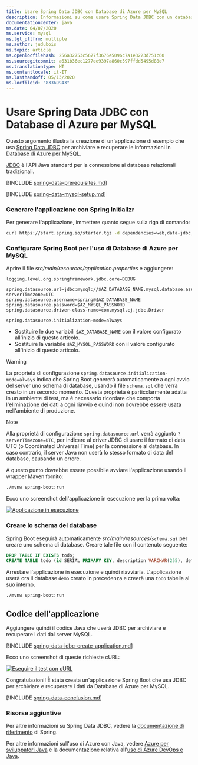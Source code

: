 ```yaml
---
title: Usare Spring Data JDBC con Database di Azure per MySQL
description: Informazioni su come usare Spring Data JDBC con un database di Azure per MySQL.
documentationcenter: java
ms.date: 04/07/2020
ms.service: mysql
ms.tgt_pltfrm: multiple
ms.author: judubois
ms.topic: article
ms.openlocfilehash: 256a32753c5677f3676e5096c7a1e3223d751c60
ms.sourcegitcommit: a631b36ec1277ee9397a860c597ffdd5495d88e7
ms.translationtype: HT
ms.contentlocale: it-IT
ms.lasthandoff: 05/13/2020
ms.locfileid: "83369943"
---
```

# <a name="use-spring-data-jdbc-with-azure-database-for-mysql"></a>Usare Spring Data JDBC con Database di Azure per MySQL

Questo argomento illustra la creazione di un'applicazione di esempio che usa [Spring Data JDBC](https://spring.io/projects/spring-data-jdbc) per archiviare e recuperare le informazioni in [Database di Azure per MySQL](https://docs.microsoft.com/azure/mysql/).

[JDBC](https://en.wikipedia.org/wiki/Java_Database_Connectivity) è l'API Java standard per la connessione ai database relazionali tradizionali.

[!INCLUDE [spring-data-prerequisites.md](includes/spring-data-prerequisites.md)]

[!INCLUDE [spring-data-mysql-setup.md](includes/spring-data-mysql-setup.md)]

### <a name="generate-the-application-by-using-spring-initializr"></a>Generare l'applicazione con Spring Initializr

Per generare l'applicazione, immettere quanto segue sulla riga di comando:

```bash
curl https://start.spring.io/starter.tgz -d dependencies=web,data-jdbc,mysql -d baseDir=azure-database-workshop -d bootVersion=2.3.0.RC1 -d javaVersion=8 | tar -xzvf -
```

### <a name="configure-spring-boot-to-use-azure-database-for-mysql"></a>Configurare Spring Boot per l'uso di Database di Azure per MySQL

Aprire il file *src/main/resources/application.properties* e aggiungere:

```properties
logging.level.org.springframework.jdbc.core=DEBUG

spring.datasource.url=jdbc:mysql://$AZ_DATABASE_NAME.mysql.database.azure.com:3306/demo?serverTimezone=UTC
spring.datasource.username=spring@$AZ_DATABASE_NAME
spring.datasource.password=$AZ_MYSQL_PASSWORD
spring.datasource.driver-class-name=com.mysql.cj.jdbc.Driver

spring.datasource.initialization-mode=always
```

- Sostituire le due variabili `$AZ_DATABASE_NAME` con il valore configurato all'inizio di questo articolo.
- Sostituire la variabile `$AZ_MYSQL_PASSWORD` con il valore configurato all'inizio di questo articolo.

> [!WARNING]
> La proprietà di configurazione `spring.datasource.initialization-mode=always` indica che Spring Boot genererà automaticamente a ogni avvio del server uno schema di database, usando il file `schema.sql` che verrà creato in un secondo momento. Questa proprietà è particolarmente adatta in un ambiente di test, ma è necessario ricordare che comporta l'eliminazione dei dati a ogni riavvio e quindi non dovrebbe essere usata nell'ambiente di produzione.

> [!NOTE]
> Alla proprietà di configurazione `spring.datasource.url` verrà aggiunto `?serverTimezone=UTC`, per indicare al driver JDBC di usare il formato di data UTC (o Coordinated Universal Time) per la connessione al database. In caso contrario, il server Java non userà lo stesso formato di data del database, causando un errore.

A questo punto dovrebbe essere possibile avviare l'applicazione usando il wrapper Maven fornito:

```bash
./mvnw spring-boot:run
```

Ecco uno screenshot dell'applicazione in esecuzione per la prima volta:

[![Applicazione in esecuzione](media/configure-spring-data-jdbc-with-azure-mysql/create-mysql-01.png)](media/configure-spring-data-jdbc-with-azure-mysql/create-mysql-01.png#lightbox)

### <a name="create-the-database-schema"></a>Creare lo schema del database

Spring Boot eseguirà automaticamente *src/main/resources/`schema.sql`* per creare uno schema di database. Creare tale file con il contenuto seguente:

```sql
DROP TABLE IF EXISTS todo;
CREATE TABLE todo (id SERIAL PRIMARY KEY, description VARCHAR(255), details VARCHAR(4096), done BOOLEAN);
```

Arrestare l'applicazione in esecuzione e quindi riavviarla. L'applicazione userà ora il database `demo` creato in precedenza e creerà una `todo` tabella al suo interno.

```bash
./mvnw spring-boot:run
```

## <a name="code-the-application"></a>Codice dell'applicazione

Aggiungere quindi il codice Java che userà JDBC per archiviare e recuperare i dati dal server MySQL.

[!INCLUDE [spring-data-jdbc-create-application.md](includes/spring-data-jdbc-create-application.md)]

Ecco uno screenshot di queste richieste cURL:

[![Eseguire il test con cURL](media/configure-spring-data-jdbc-with-azure-mysql/create-mysql-02.png)](media/configure-spring-data-jdbc-with-azure-mysql/create-mysql-02.png#lightbox)

Congratulazioni! È stata creata un'applicazione Spring Boot che usa JDBC per archiviare e recuperare i dati da Database di Azure per MySQL.

[!INCLUDE [spring-data-conclusion.md](includes/spring-data-conclusion.md)]

### <a name="additional-resources"></a>Risorse aggiuntive

Per altre informazioni su Spring Data JDBC, vedere la [documentazione di riferimento](https://docs.spring.io/spring-data/jdbc/docs/current/reference/html/#reference) di Spring.

Per altre informazioni sull'uso di Azure con Java, vedere [Azure per sviluppatori Java](/azure/developer/java/) e la documentazione relativa all'[uso di Azure DevOps e Java](/azure/devops/).
